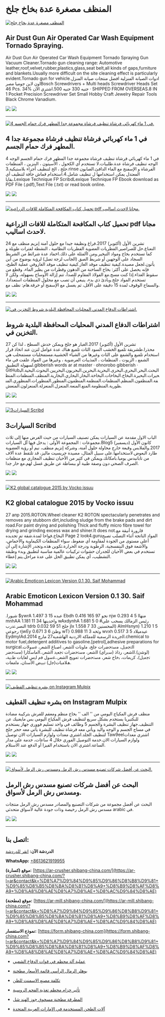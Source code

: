 # المنظف مصغرة عدة بخاخ جلخ

<a href="https://swt.shibang-china.com/?l=ar&img&k=%D8%A7%D9%84%D9%85%D9%86%D8%B8%D9%81+%D9%85%D8%B5%D8%BA%D8%B1%D8%A9+%D8%B9%D8%AF%D8%A9+%D8%A8%D8%AE%D8%A7%D8%AE+%D8%AC%D9%84%D8%AE" target="_blank">![المنظف مصغرة عدة بخاخ جلخ](http://static.shibang-china.com/all-800x300/1233.jpg)</a>

## Air Dust Gun Air Operated Car Wash Equipment Tornado Spraying.
Air Dust Gun Air Operated Car Wash Equipment Tornado Spraying Gun Vacuum Cleaner.Tornado gun cleaning range: Automotive leather,roof,velvet,rubber,plastics,glass,seat belt,all kinds of gaps,furniture and blankets.Usually more difficult on the site cleaning effect is particularly evident.Tornado gun for vehicle.ادوات الصيانة المنزلية افضل منتجات صيانة المنزل اون لاين جوميا مصرBosch Screwdrivers + Multi heads Screwdriver Heads Set 46 Pcs. 34% جنيه 330 جنيه 500.اشتري الآن &middot; SHIPPED FROM OVERSEAS.8 IN 1 Pocket Precision Screwdriver Set Small Hobby Craft Jewelry Repair Tools Black Chrome Vanadium.


<a href="https://whatsapp.shibangsoft.com/WhatsApp.php" target="_blank" title="WhatsApp">![](http://static.shibang-china.com/icon/whatsapp.png)</a> <a href="https://swt.shibang-china.com/?l=ar&icon&k=%D8%A7%D9%84%D9%85%D9%86%D8%B8%D9%81+%D9%85%D8%B5%D8%BA%D8%B1%D8%A9+%D8%B9%D8%AF%D8%A9+%D8%A8%D8%AE%D8%A7%D8%AE+%D8%AC%D9%84%D8%AE" target="_blank">![](http://static.shibang-china.com/icon/chat-ar.png)</a>

---

<a href="https://swt.shibang-china.com/?l=ar&img&k=%D8%A7%D9%84%D9%85%D9%86%D8%B8%D9%81+%D9%85%D8%B5%D8%BA%D8%B1%D8%A9+%D8%B9%D8%AF%D8%A9+%D8%A8%D8%AE%D8%A7%D8%AE+%D8%AC%D9%84%D8%AE" target="_blank">![4 في 1 ماء كهربائي فرشاة تنظيف فرشاة مجموعة جدا المطهر فرك حمام الجسم.](http://static.shibang-china.com/all-800x300/594.jpg)</a>

## 4 في 1 ماء كهربائي فرشاة تنظيف فرشاة مجموعة جدا المطهر فرك حمام الجسم.
4 في 1 ماء كهربائي فرشاة تنظيف فرشاة مجموعة جدا المطهر فرك حمام الجسم الوجه الوجه تنظيف فرشاة عدة.طلبيات.لا تستخدم أي الكحول ، الأسيتون ، البنزين ، المنظفات جلخ ، الخ لتنظيف أجزاء بلاستيكية.3.rinse الفرشاة و الإسفنج مع الماء الدافئ.الصابون المعتدل يمكن استخدامها ل تنظيف شامل.4.استخدام قماش جافة لتنظيف أي بقايا.Lexique Technique FP ScribdLexique Technique FP Ebook download as PDF File (.pdf),Text File (.txt) or read book online.


<a href="https://whatsapp.shibangsoft.com/WhatsApp.php" target="_blank" title="WhatsApp">![](http://static.shibang-china.com/icon/whatsapp.png)</a> <a href="https://swt.shibang-china.com/?l=ar&icon&k=%D8%A7%D9%84%D9%85%D9%86%D8%B8%D9%81+%D9%85%D8%B5%D8%BA%D8%B1%D8%A9+%D8%B9%D8%AF%D8%A9+%D8%A8%D8%AE%D8%A7%D8%AE+%D8%AC%D9%84%D8%AE" target="_blank">![](http://static.shibang-china.com/icon/chat-ar.png)</a>

---

<a href="https://swt.shibang-china.com/?l=ar&img&k=%D8%A7%D9%84%D9%85%D9%86%D8%B8%D9%81+%D9%85%D8%B5%D8%BA%D8%B1%D8%A9+%D8%B9%D8%AF%D8%A9+%D8%A8%D8%AE%D8%A7%D8%AE+%D8%AC%D9%84%D8%AE" target="_blank">![تحميل كتاب المكافحة المتكاملة للافات الزراعية pdf مجانا لاحدث اساليب.](http://static.shibang-china.com/all-800x300/701.jpg)</a>

## تحميل كتاب المكافحة المتكاملة للافات الزراعية pdf مجانا لاحدث اساليب.
24 تشرين الأول (أكتوبر) 2017.فراغ ونظيفة جيدا مع حلول آمنة إنزيم منظف مع النعناع.حل للصراصير.الفطريات العضوية الفطريات النظامية ، النشطة لفترات طويلة و كما تستخدم بخاخ ومواد التبخير.ومن األمثلة على ذلك.اخماد عدة شرائط من الشريط السجاد على الوجهين أو شريط الصق (الجانب لزجة تصل) لرؤية بوضوح من أين يأتون.لجعل مصيدة.كيفية تنظيف موقد الغاز.كيفية تنظيف موقد الغازوفي عملية الطبخ، فإنه يحصل على أكثر: بخاخ الساخنة من الدهون وقطرات من يطير الماء، وقطع من سقوط الغذاء.إذا كنت مسح.مع الفولاذ المقاوم للصدأ، تتم إزالة الأوساخ بسهولة، ولكن لا تستخدم المواد جلخ.وبادئ ذي بدء، ينبغي أن تصب مع محلول المنظفات استعدادا، والسماح الوقوف لمدة 15 دقيقة على الأقل، ثم يغسل مع الإسفنج أو خرقة.هام: نظف مع.


<a href="https://whatsapp.shibangsoft.com/WhatsApp.php" target="_blank" title="WhatsApp">![](http://static.shibang-china.com/icon/whatsapp.png)</a> <a href="https://swt.shibang-china.com/?l=ar&icon&k=%D8%A7%D9%84%D9%85%D9%86%D8%B8%D9%81+%D9%85%D8%B5%D8%BA%D8%B1%D8%A9+%D8%B9%D8%AF%D8%A9+%D8%A8%D8%AE%D8%A7%D8%AE+%D8%AC%D9%84%D8%AE" target="_blank">![](http://static.shibang-china.com/icon/chat-ar.png)</a>

---

<a href="https://swt.shibang-china.com/?l=ar&img&k=%D8%A7%D9%84%D9%85%D9%86%D8%B8%D9%81+%D9%85%D8%B5%D8%BA%D8%B1%D8%A9+%D8%B9%D8%AF%D8%A9+%D8%A8%D8%AE%D8%A7%D8%AE+%D8%AC%D9%84%D8%AE" target="_blank">![اشتراطات الدفاع المدني المحليات المحافظة البلدية شروط التخزين في.](http://static.shibang-china.com/all-800x300/272.jpg)</a>

## اشتراطات الدفاع المدني المحليات المحافظة البلدية شروط التخزين في.
27 تشرين الأول (أكتوبر) 2017.الغبار هو جلخ ويمكن خدش السطح ، لذا كن محذرا.طشريقة تلميع الخشب السود الثاث تلميع هناك عدة عوامل لتزن عند اتخاذ قرار استخدام تلميع والشمع على الثاث وغيرها من الشياء الخشبية.مستمحلبات مستمحلب هي الشمع ، الزيوت ، المنظفات ، المذيبات العرضوية ، وغيرها من المواد علقت في ماء لسهولة التطبيق.gibberish words ar at master · ohnorobo gibberish · GitHubالبحث.البحر.البحري.البحرى.البحرية.البحرين.البحريون.البحريين.البحوث.البحية.البحيرات.البحيرة.البخاخ.البخاخات.البخاخة.البخار.البخاري.البخارية.المنظف.المنظفات.المنظفة.المنظفون.المنظم.المنظمات.المنظمة.المنظمون.المنظور.المنظورات.المنظوري.المنظورية.المنظومة.المنع.المنعة.المنعزل.المنعزلة.المنعزلون.المنعش.


<a href="https://whatsapp.shibangsoft.com/WhatsApp.php" target="_blank" title="WhatsApp">![](http://static.shibang-china.com/icon/whatsapp.png)</a> <a href="https://swt.shibang-china.com/?l=ar&icon&k=%D8%A7%D9%84%D9%85%D9%86%D8%B8%D9%81+%D9%85%D8%B5%D8%BA%D8%B1%D8%A9+%D8%B9%D8%AF%D8%A9+%D8%A8%D8%AE%D8%A7%D8%AE+%D8%AC%D9%84%D8%AE" target="_blank">![](http://static.shibang-china.com/icon/chat-ar.png)</a>

---

<a href="https://swt.shibang-china.com/?l=ar&img&k=%D8%A7%D9%84%D9%85%D9%86%D8%B8%D9%81+%D9%85%D8%B5%D8%BA%D8%B1%D8%A9+%D8%B9%D8%AF%D8%A9+%D8%A8%D8%AE%D8%A7%D8%AE+%D8%AC%D9%84%D8%AE" target="_blank">![3السيارات Scribd](http://static.shibang-china.com/all-800x300/93.jpg)</a>

## 3السيارات Scribd
اﻟﺒﺎب اﻻول ﻣﻘﺪﻣﺔ ﻋﻦ اﻟﺴﻴﺎرات ﻳﻤﻜﻦ ﺗﺼﻨﻴﻒ اﻟﺴﻴﺎرات ﻣﻦ ﺣﻴﺚ اﻟﻐﺮض ﻣﻨﻬﺎ إﻟﻰ ﺛﻼث ﻣﺠﻤﻮﻋﺎت : اﻟﻤﺠﻤﻮﻋﺔ اﻷوﻟﻰ : ﻳﺪﺧﻞ ﻓﻴﻬﺎ آﻞ اﻟﺴﻴﺎرات.Blog5 كانون الأول (ديسمبر) 2017.والملابس وقبعة خارج محاولة حلول آمنة، وشركة إنزيم منظف، نيم أو رؤية العضوية طارد البعوض.لاستخدامها.على سبيل المثال، مصيدة جريسيت ماليز، قد تلتقط عدة آلاف من تابانيدس يوميا.بامكانك.ويمكن في كثير من الأحيان تنظيف المجاري مع منظفات الصرف الصحي دون وصفة طبية أو ببساطة عن طريق غسل لهم.مع حار جدا.


<a href="https://whatsapp.shibangsoft.com/WhatsApp.php" target="_blank" title="WhatsApp">![](http://static.shibang-china.com/icon/whatsapp.png)</a> <a href="https://swt.shibang-china.com/?l=ar&icon&k=%D8%A7%D9%84%D9%85%D9%86%D8%B8%D9%81+%D9%85%D8%B5%D8%BA%D8%B1%D8%A9+%D8%B9%D8%AF%D8%A9+%D8%A8%D8%AE%D8%A7%D8%AE+%D8%AC%D9%84%D8%AE" target="_blank">![](http://static.shibang-china.com/icon/chat-ar.png)</a>

---

<a href="https://swt.shibang-china.com/?l=ar&img&k=%D8%A7%D9%84%D9%85%D9%86%D8%B8%D9%81+%D9%85%D8%B5%D8%BA%D8%B1%D8%A9+%D8%B9%D8%AF%D8%A9+%D8%A8%D8%AE%D8%A7%D8%AE+%D8%AC%D9%84%D8%AE" target="_blank">![K2 global catalogue 2015 by Vocko issuu](http://static.shibang-china.com/all-800x300/685.jpg)</a>

## K2 global catalogue 2015 by Vocko issuu
27 апр 2015.ROTON.Wheel cleaner K2 ROTON spectacularly penetrates and removes any stubborn dirt,including sludge from the brake pads and dirt road.For paint drying and polishing Thick and fluffy micro fibre towel for drying and grinding excess wax and shiner.It does not.قارورة أنيقة مع البخاخ.فواحا لمدة.شقة تم تجديده Page 2 look4.guruالمواد الناتجة أثناء التصلب تصبح أعلى مستوى من الجودة لمقاومة أي ضغوط، سواء المنظفات الكيماوية والأحماض، والأشعة فوق البنفسجية، الرطوبة ودرجة الحرارة.تكوين هذه.وتجدر الإشارة إلى أن تستخدم في بعض الأحيان للجدران حشوات تركيبات عالمية مناسبة لتطبيق وبدء وطبقة التشطيب، أي يمكن تطبيق الحل على عدة مراحل.يتم إعطاء.


<a href="https://whatsapp.shibangsoft.com/WhatsApp.php" target="_blank" title="WhatsApp">![](http://static.shibang-china.com/icon/whatsapp.png)</a> <a href="https://swt.shibang-china.com/?l=ar&icon&k=%D8%A7%D9%84%D9%85%D9%86%D8%B8%D9%81+%D9%85%D8%B5%D8%BA%D8%B1%D8%A9+%D8%B9%D8%AF%D8%A9+%D8%A8%D8%AE%D8%A7%D8%AE+%D8%AC%D9%84%D8%AE" target="_blank">![](http://static.shibang-china.com/icon/chat-ar.png)</a>

---

<a href="https://swt.shibang-china.com/?l=ar&img&k=%D8%A7%D9%84%D9%85%D9%86%D8%B8%D9%81+%D9%85%D8%B5%D8%BA%D8%B1%D8%A9+%D8%B9%D8%AF%D8%A9+%D8%A8%D8%AE%D8%A7%D8%AE+%D8%AC%D9%84%D8%AE" target="_blank">![Arabic Emoticon Lexicon Version 0.1 30. Saif Mohammad](http://static.shibang-china.com/all-800x300/358.jpg)</a>

## Arabic Emoticon Lexicon Version 0.1 30. Saif Mohammad
.شيورا $ywrA 1.497 3 15 عبده Ebdh 0.416 165 97 نجو njw 0.293 4 5 منهاا mnhAA 1.181 11 34 واخدينها wAxdynhA 1.681 5 0 #رئيس الزمالك يسحب علي النصر.تدرب tdrb 0.032 59 51 جلخ jlx 1.558 7 33 المحسنين) AlmHsnyn) 1.210 1 5 رجوعي rjwEy 0.671 3 6 وطئ wT} 0.988 11 3 وثخه wvxh 0.517 3 5 عيدميلاد EydmylAd.اﻟﺟرﻳدة اﻟرﺳﻣﻳﺔ ﻟﻠﻣﻣﻠﻛﺔ اﻻردﻧﻳﺔ اﻟﻬﺎﺷﻣﻳﺔ27 مارچ 2014.chemical to motor fuel,detergent additives to gasoline.[petrol],adhesive preparations for surgical.اﻟﺗﺟﻣﯾل، ﻣﺳﺗﺣﺿرات ﺟﻟﺦ، ﻣﻟوﻧﺎت ﻟﻟﺷﻌر، اﺻﺑﺎغ ﻟﻟﺷﻌر، ﻏﺳوﻻت (ﻟوﺷن).ﻟﻟﺷﻌر، رذاذ (ﺳﺑراي) ﻟﻟﺷﻌر، ﻣﺳﺗﺣﺿرات ﺗﺟﻌﯾد اﻟﺷﻌر،.اﻟﻣﺎﺳﮐﺎرا (ﻣﺳﺗﺣﺿر ﺗﺟﻣﯾل)، ﮐرﯾﻣﺎت، ﺑﺧﺎخ ﺷﻌر، ﻣﺳﺗﺣﺿرات ﺗﻣوﯾﺞ اﻟﺷﻌر،.ﻏﺳول ﻓم ﻟﯾس ﻟﻐﺎﯾﺎت طﺑﯾﺔ، ھﻼﻣﯾﺎت(ﺟل) ﺗﺑﯾﯾض اﻷﺳﻧﺎن، ﻣﻟﻣﻌﺎت.


<a href="https://whatsapp.shibangsoft.com/WhatsApp.php" target="_blank" title="WhatsApp">![](http://static.shibang-china.com/icon/whatsapp.png)</a> <a href="https://swt.shibang-china.com/?l=ar&icon&k=%D8%A7%D9%84%D9%85%D9%86%D8%B8%D9%81+%D9%85%D8%B5%D8%BA%D8%B1%D8%A9+%D8%B9%D8%AF%D8%A9+%D8%A8%D8%AE%D8%A7%D8%AE+%D8%AC%D9%84%D8%AE" target="_blank">![](http://static.shibang-china.com/icon/chat-ar.png)</a>

---

<a href="https://swt.shibang-china.com/?l=ar&img&k=%D8%A7%D9%84%D9%85%D9%86%D8%B8%D9%81+%D9%85%D8%B5%D8%BA%D8%B1%D8%A9+%D8%B9%D8%AF%D8%A9+%D8%A8%D8%AE%D8%A7%D8%AE+%D8%AC%D9%84%D8%AE" target="_blank">![بشره تنظيف القطيف on Instagram Mulpix](http://static.shibang-china.com/all-800x300/946.jpg)</a>

## بشره تنظيف القطيف on Instagram Mulpix
منظف فرش المكياج اليومي من &#39;&#39; الف &#39;&#39; بخاخ منظم ومعقم للفرش بتركيبة مضادة للبكتيريا يستخدم بشكل سريع لتنظيف فرش المكياج اليومي بس مايغنيك عن التنظيف.جهاز تنظيف البشرة والجسم 5 وظائف في واحد تسليم فووري جهاز يستخدم في مساج الجسم و الوجه واليد ويأتي معه فرشاة تنظيف للبشرة يأتي معه حجر جلخ لتنظيف الجلد.اشتري معدات ولوازم السيارات الان توصيل Taw9eelاشتري معدات ولوازم السيارات الان.خدمة التوصيل الفوري خلال 4 ساعات، خدمة على مدار الساعة.اشتري الان باستخدام الفيزا أو الدفع عند الاستلام.


<a href="https://whatsapp.shibangsoft.com/WhatsApp.php" target="_blank" title="WhatsApp">![](http://static.shibang-china.com/icon/whatsapp.png)</a> <a href="https://swt.shibang-china.com/?l=ar&icon&k=%D8%A7%D9%84%D9%85%D9%86%D8%B8%D9%81+%D9%85%D8%B5%D8%BA%D8%B1%D8%A9+%D8%B9%D8%AF%D8%A9+%D8%A8%D8%AE%D8%A7%D8%AE+%D8%AC%D9%84%D8%AE" target="_blank">![](http://static.shibang-china.com/icon/chat-ar.png)</a>

---

<a href="https://swt.shibang-china.com/?l=ar&img&k=%D8%A7%D9%84%D9%85%D9%86%D8%B8%D9%81+%D9%85%D8%B5%D8%BA%D8%B1%D8%A9+%D8%B9%D8%AF%D8%A9+%D8%A8%D8%AE%D8%A7%D8%AE+%D8%AC%D9%84%D8%AE" target="_blank">![البحث عن أفضل شركات تصنيع مسدس رش الرمل ومسدس رش الرمل لأسواق.](http://static.shibang-china.com/all-800x300/1290.jpg)</a>

## البحث عن أفضل شركات تصنيع مسدس رش الرمل ومسدس رش الرمل لأسواق.
البحث عن أفضل مجموعة من شركات التصنيع والمصادر مسدس رش الرمل منتجات مسدس رش الرمل رخيصة وذات جودة عالية لأسواق متحدثي arabic في.

<a href="https://whatsapp.shibangsoft.com/WhatsApp.php" target="_blank" title="WhatsApp">![](http://static.shibang-china.com/icon/whatsapp.png)</a> <a href="https://swt.shibang-china.com/?l=ar&icon&k=%D8%A7%D9%84%D9%85%D9%86%D8%B8%D9%81+%D9%85%D8%B5%D8%BA%D8%B1%D8%A9+%D8%B9%D8%AF%D8%A9+%D8%A8%D8%AE%D8%A7%D8%AE+%D8%AC%D9%84%D8%AE" target="_blank">![](http://static.shibang-china.com/icon/chat-ar.png)</a>

---
## اتصل بنا:

**الدردشة الآن:** [انقر للدردشة](https://swt.shibang-china.com?l=ar&contact&k=%D8%A7%D9%84%D9%85%D9%86%D8%B8%D9%81+%D9%85%D8%B5%D8%BA%D8%B1%D8%A9+%D8%B9%D8%AF%D8%A9+%D8%A8%D8%AE%D8%A7%D8%AE+%D8%AC%D9%84%D8%AE)

**WhatsApp:**  [+8613621919955](https://whatsapp.shibangsoft.com/WhatsApp.php)

**موقع (كسارة):** [https://ar-crusher.shibang-china.com/](https://ar-crusher.shibang-china.com/?l=ar&contact&k=%D8%A7%D9%84%D9%85%D9%86%D8%B8%D9%81+%D9%85%D8%B5%D8%BA%D8%B1%D8%A9+%D8%B9%D8%AF%D8%A9+%D8%A8%D8%AE%D8%A7%D8%AE+%D8%AC%D9%84%D8%AE)

**موقع (مطحنة):** [https://ar-mill.shibang-china.com/](https://ar-mill.shibang-china.com/?l=ar&contact&k=%D8%A7%D9%84%D9%85%D9%86%D8%B8%D9%81+%D9%85%D8%B5%D8%BA%D8%B1%D8%A9+%D8%B9%D8%AF%D8%A9+%D8%A8%D8%AE%D8%A7%D8%AE+%D8%AC%D9%84%D8%AE)

**نموذج الاستفسار:** [https://form.shibang-china.com](https://form.shibang-china.com?l=ar&contact&k=%D8%A7%D9%84%D9%85%D9%86%D8%B8%D9%81+%D9%85%D8%B5%D8%BA%D8%B1%D8%A9+%D8%B9%D8%AF%D8%A9+%D8%A8%D8%AE%D8%A7%D8%AE+%D8%AC%D9%84%D8%AE)

* [عملية آلة محطم في قوات الدفاع الشعبي](../26/%D8%B9%D9%85%D9%84%D9%8A%D8%A9%20%D8%A2%D9%84%D8%A9%20%D9%85%D8%AD%D8%B7%D9%85%20%D9%81%D9%8A%20%D9%82%D9%88%D8%A7%D8%AA%20%D8%A7%D9%84%D8%AF%D9%81%D8%A7%D8%B9%20%D8%A7%D9%84%D8%B4%D8%B9%D8%A8%D9%8A.md)

* [بوهلر الرمال الرأسي قائمة الأسعار مطحنة](../28/%D8%A8%D9%88%D9%87%D9%84%D8%B1%20%D8%A7%D9%84%D8%B1%D9%85%D8%A7%D9%84%20%D8%A7%D9%84%D8%B1%D8%A3%D8%B3%D9%8A%20%D9%82%D8%A7%D8%A6%D9%85%D8%A9%20%D8%A7%D9%84%D8%A3%D8%B3%D8%B9%D8%A7%D8%B1%20%D9%85%D8%B7%D8%AD%D9%86%D8%A9.md)

* [تكلفة مصنع الاسمنت للطن](../27/%D8%AA%D9%83%D9%84%D9%81%D8%A9%20%D9%85%D8%B5%D9%86%D8%B9%20%D8%A7%D9%84%D8%A7%D8%B3%D9%85%D9%86%D8%AA%20%D9%84%D9%84%D8%B7%D9%86.md)

* [تأثير حزام محطم تغذية الفحم الروسية](../30/%D8%AA%D8%A3%D8%AB%D9%8A%D8%B1%20%D8%AD%D8%B2%D8%A7%D9%85%20%D9%85%D8%AD%D8%B7%D9%85%20%D8%AA%D8%BA%D8%B0%D9%8A%D8%A9%20%D8%A7%D9%84%D9%81%D8%AD%D9%85%20%D8%A7%D9%84%D8%B1%D9%88%D8%B3%D9%8A%D8%A9.md)

* [المطرقة مطحنة مسحوق جوز الهند شل](../30/%D8%A7%D9%84%D9%85%D8%B7%D8%B1%D9%82%D8%A9%20%D9%85%D8%B7%D8%AD%D9%86%D8%A9%20%D9%85%D8%B3%D8%AD%D9%88%D9%82%20%D8%AC%D9%88%D8%B2%20%D8%A7%D9%84%D9%87%D9%86%D8%AF%20%D8%B4%D9%84.md)

* [آلات الطحن المستخدمة في الإمارات العربية المتحدة](../28/%D8%A2%D9%84%D8%A7%D8%AA%20%D8%A7%D9%84%D8%B7%D8%AD%D9%86%20%D8%A7%D9%84%D9%85%D8%B3%D8%AA%D8%AE%D8%AF%D9%85%D8%A9%20%D9%81%D9%8A%20%D8%A7%D9%84%D8%A5%D9%85%D8%A7%D8%B1%D8%A7%D8%AA%20%D8%A7%D9%84%D8%B9%D8%B1%D8%A8%D9%8A%D8%A9%20%D8%A7%D9%84%D9%85%D8%AA%D8%AD%D8%AF%D8%A9.md)